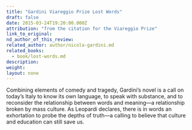 ```yaml
---
title: "Gardini Viareggio Prize Lost Words"
draft: false
date: 2015-03-24T19:20:00.000Z
attribution: "from the citation for the Viareggio Prize"
link_to_original:
nd_author_of_this_review:
related_author: author/nicola-gardini.md
related_books:
  - book/lost-words.md
description:
weight:
layout: none
---
```

Combining elements of comedy and tragedy, Gardini’s novel is a call on today’s Italy to know its own language, to speak with substance, and to reconsider the relationship between words and meaning—a relationship broken by mass culture. As Leopardi declares, there is in words an exhortation to probe the depths of truth—a calling to believe that culture and education can still save us.

